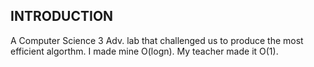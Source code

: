 INTRODUCTION
------------

A Computer Science 3 Adv. lab that challenged us to produce the most efficient algorthm. I made mine O(logn). My teacher made it O(1).


